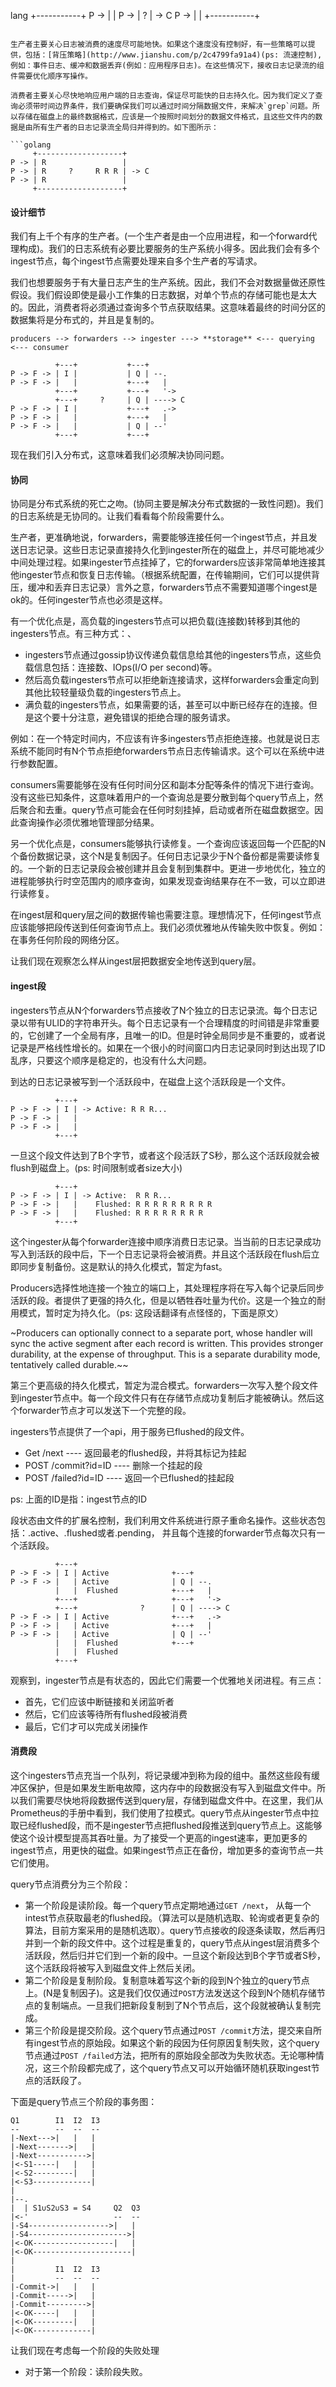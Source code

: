 
lang
     +-----------+
P -> |           |
P -> |     ?     | -> C
P -> |           |
     +-----------+
```

生产者主要关心日志被消费的速度尽可能地快。如果这个速度没有控制好，有一些策略可以提供，包括：[背压策略](http://www.jianshu.com/p/2c4799fa91a4)(ps: 流速控制), 例如：事件日志、缓冲和数据丢弃(例如：应用程序日志)。在这些情况下，接收日志记录流的组件需要优化顺序写操作。

消费者主要关心尽快地响应用户端的日志查询，保证尽可能快的日志持久化。因为我们定义了查询必须带时间边界条件，我们要确保我们可以通过时间分隔数据文件，来解决`grep`问题。所以存储在磁盘上的最终数据格式，应该是一个按照时间划分的数据文件格式，且这些文件内的数据是由所有生产者的日志记录流全局归并得到的。如下图所示：

```golang
     +-------------------+
P -> | R                 |
P -> | R     ?     R R R | -> C
P -> | R                 |
     +-------------------+
```

#### 设计细节
我们有上千个有序的生产者。(一个生产者是由一个应用进程，和一个forward代理构成)。我们的日志系统有必要比要服务的生产系统小得多。因此我们会有多个ingest节点，每个ingest节点需要处理来自多个生产者的写请求。

我们也想要服务于有大量日志产生的生产系统。因此，我们不会对数据量做还原性假设。我们假设即使是最小工作集的日志数据，对单个节点的存储可能也是太大的。因此，消费者将必须通过查询多个节点获取结果。这意味着最终的时间分区的数据集将是分布式的，并且是复制的。


```golang
producers --> forwarders --> ingester ---> **storage** <--- querying  <--- consumer

          +---+           +---+
P -> F -> | I |           | Q | --.
P -> F -> |   |           +---+   |
          +---+           +---+   '->
          +---+     ?     | Q | ----> C
P -> F -> | I |           +---+   .->
P -> F -> |   |           +---+   |
P -> F -> |   |           | Q | --'
          +---+           +---+
```

现在我们引入分布式，这意味着我们必须解决协同问题。

#### 协同
协同是分布式系统的死亡之吻。(协同主要是解决分布式数据的一致性问题)。我们的日志系统是无协同的。让我们看看每个阶段需要什么。

生产者，更准确地说，forwarders，需要能够连接任何一个ingest节点，并且发送日志记录。这些日志记录直接持久化到ingester所在的磁盘上，并尽可能地减少中间处理过程。如果ingester节点挂掉了，它的forwarders应该非常简单地连接其他ingester节点和恢复日志传输。（根据系统配置，在传输期间，它们可以提供背压，缓冲和丢弃日志记录）言外之意，forwarders节点不需要知道哪个ingest是ok的。任何ingester节点也必须是这样。

有一个优化点是，高负载的ingesters节点可以把负载(连接数)转移到其他的ingesters节点。有三种方式：、
* ingesters节点通过gossip协议传递负载信息给其他的ingesters节点，这些负载信息包括：连接数、IOps(I/O per second)等。
* 然后高负载ingesters节点可以拒绝新连接请求，这样forwarders会重定向到其他比较轻量级负载的ingesters节点上。
* 满负载的ingesters节点，如果需要的话，甚至可以中断已经存在的连接。但是这个要十分注意，避免错误的拒绝合理的服务请求。

例如：在一个特定时间内，不应该有许多ingesters节点拒绝连接。也就是说日志系统不能同时有N个节点拒绝forwarders节点日志传输请求。这个可以在系统中进行参数配置。

consumers需要能够在没有任何时间分区和副本分配等条件的情况下进行查询。没有这些已知条件，这意味着用户的一个查询总是要分散到每个query节点上，然后聚合和去重。query节点可能会在任何时刻挂掉，启动或者所在磁盘数据空。因此查询操作必须优雅地管理部分结果。

另一个优化点是，consumers能够执行读修复。一个查询应该返回每一个匹配的N个备份数据记录，这个N是复制因子。任何日志记录少于N个备份都是需要读修复的。一个新的日志记录段会被创建并且会复制到集群中。更进一步地优化，独立的进程能够执行时空范围内的顺序查询，如果发现查询结果存在不一致，可以立即进行读修复。

在ingest层和query层之间的数据传输也需要注意。理想情况下，任何ingest节点应该能够把段传送到任何查询节点上。我们必须优雅地从传输失败中恢复。例如：在事务任何阶段的网络分区。

让我们现在观察怎么样从ingest层把数据安全地传送到query层。

#### ingest段
ingesters节点从N个forwarders节点接收了N个独立的日志记录流。每个日志记录以带有ULID的字符串开头。每个日志记录有一个合理精度的时间错是非常重要的，它创建了一个全局有序，且唯一的ID。但是时钟全局同步是不重要的，或者说记录是严格线性增长的。如果在一个很小的时间窗口内日志记录同时到达出现了ID乱序，只要这个顺序是稳定的，也没有什么大问题。

到达的日志记录被写到一个活跃段中，在磁盘上这个活跃段是一个文件。

```golang
          +---+
P -> F -> | I | -> Active: R R R...
P -> F -> |   |
P -> F -> |   |
          +---+
```

一旦这个段文件达到了B个字节，或者这个段活跃了S秒，那么这个活跃段就会被flush到磁盘上。(ps: 时间限制或者size大小)

```golang
          +---+
P -> F -> | I | -> Active:  R R R...
P -> F -> |   |    Flushed: R R R R R R R R R
P -> F -> |   |    Flushed: R R R R R R R R
          +---+
```

这个ingester从每个forwarder连接中顺序消费日志记录。当当前的日志记录成功写入到活跃的段中后，下一个日志记录将会被消费。并且这个活跃段在flush后立即同步复制备份。这是默认的持久化模式，暂定为fast。

Producers选择性地连接一个独立的端口上，其处理程序将在写入每个记录后同步活跃的段。者提供了更强的持久化，但是以牺牲吞吐量为代价。这是一个独立的耐用模式，暂时定为持久化。（ps: 这段话翻译有点怪怪的，下面是原文）

~Producers can optionally connect to a separate port, whose handler will sync the active segment after each record is written. This provides stronger durability, at the expense of throughput. This is a separate durability mode, tentatively called durable.~~

第三个更高级的持久化模式，暂定为混合模式。forwarders一次写入整个段文件到ingester节点中。每一个段文件只有在存储节点成功复制后才能被确认。然后这个forwarder节点才可以发送下一个完整的段。

ingesters节点提供了一个api，用于服务已flushed的段文件。

* Get /next ---- 返回最老的flushed段，并将其标记为挂起
* POST /commit?id=ID ---- 删除一个挂起的段
* POST /failed?id=ID ---- 返回一个已flushed的挂起段

ps: 上面的ID是指：ingest节点的ID

段状态由文件的扩展名控制，我们利用文件系统进行原子重命名操作。这些状态包括：.active、.flushed或者.pending， 并且每个连接的forwarder节点每次只有一个活跃段。

```golang
          +---+                     
P -> F -> | I | Active              +---+
P -> F -> |   | Active              | Q | --.
          |   |  Flushed            +---+   |        
          +---+                     +---+   '->
          +---+              ?      | Q | ----> C
P -> F -> | I | Active              +---+   .->
P -> F -> |   | Active              +---+   |
P -> F -> |   | Active              | Q | --'
          |   |  Flushed            +---+
          |   |  Flushed
          +---+
```

观察到，ingester节点是有状态的，因此它们需要一个优雅地关闭进程。有三点：

* 首先，它们应该中断链接和关闭监听者
* 然后，它们应该等待所有flushed段被消费
* 最后，它们才可以完成关闭操作

#### 消费段
这个ingesters节点充当一个队列，将记录缓冲到称为段的组中。虽然这些段有缓冲区保护，但是如果发生断电故障，这内存中的段数据没有写入到磁盘文件中。所以我们需要尽快地将段数据传送到query层，存储到磁盘文件中。在这里，我们从Prometheus的手册中看到，我们使用了拉模式。query节点从ingester节点中拉取已经flushed段，而不是ingester节点把flushed段推送到query节点上。这能够使这个设计模型提高其吞吐量。为了接受一个更高的ingest速率，更加更多的ingest节点，用更快的磁盘。如果ingest节点正在备份，增加更多的查询节点一共它们使用。

query节点消费分为三个阶段：

* 第一个阶段是读阶段。每一个query节点定期地通过`GET /next`， 从每一个intest节点获取最老的flushed段。（算法可以是随机选取、轮询或者更复杂的算法，目前方案采用的是随机选取）。query节点接收的段逐条读取，然后再归并到一个新的段文件中。这个过程是重复的，query节点从ingest层消费多个活跃段，然后归并它们到一个新的段中。一旦这个新段达到B个字节或者S秒，这个活跃段将被写入到磁盘文件上然后关闭。
* 第二个阶段是复制阶段。复制意味着写这个新的段到N个独立的query节点上。(N是复制因子)。这是我们仅仅通过`POST`方法发送这个段到N个随机存储节点的复制端点。一旦我们把新段复制到了N个节点后，这个段就被确认复制完成。
* 第三个阶段是提交阶段。这个query节点通过`POST /commit`方法，提交来自所有ingest节点的原始段。如果这个新的段因为任何原因复制失败，这个query节点通过`POST /failed`方法，把所有的原始段全部改为失败状态。无论哪种情况，这三个阶段都完成了，这个query节点又可以开始循环随机获取ingest节点的活跃段了。

下面是query节点三个阶段的事务图：

```golang
Q1        I1  I2  I3
--        --  --  --
|-Next--->|   |   |
|-Next------->|   |
|-Next----------->|
|<-S1-----|   |   |
|<-S2---------|   |
|<-S3-------------|
|
|--.
|  | S1∪S2∪S3 = S4     Q2  Q3
|<-'                   --  --
|-S4------------------>|   |
|-S4---------------------->|
|<-OK------------------|   |
|<-OK----------------------|
|
|         I1  I2  I3
|         --  --  --
|-Commit->|   |   |
|-Commit----->|   |
|-Commit--------->|
|<-OK-----|   |   |
|<-OK---------|   |
|<-OK-------------|
```

让我们现在考虑每一个阶段的失败处理

* 对于第一个阶段：读阶段失败。
